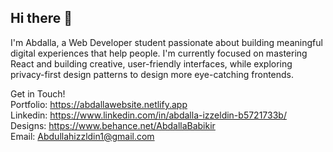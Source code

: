 ## Hi there 👋


I'm Abdalla, a Web Developer student passionate about building meaningful digital experiences that help people.
I'm currently focused on mastering React and building creative, user-friendly interfaces, while exploring privacy-first design patterns to design more eye-catching frontends.





Get in Touch! </br>
Portfolio: https://abdallawebsite.netlify.app</br>
Linkedin: https://www.linkedin.com/in/abdalla-izzeldin-b5721733b/<br/>
Designs: https://www.behance.net/AbdallaBabikir</br>
Email: Abdullahizzldin1@gmail.com</br>


